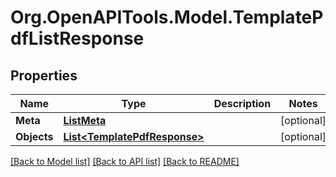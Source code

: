 
# Org.OpenAPITools.Model.TemplatePdfListResponse

## Properties

Name | Type | Description | Notes
------------ | ------------- | ------------- | -------------
**Meta** | [**ListMeta**](ListMeta.md) |  | [optional] 
**Objects** | [**List&lt;TemplatePdfResponse&gt;**](TemplatePdfResponse.md) |  | [optional] 

[[Back to Model list]](../README.md#documentation-for-models)
[[Back to API list]](../README.md#documentation-for-api-endpoints)
[[Back to README]](../README.md)


